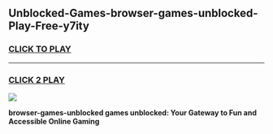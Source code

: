
## Unblocked-Games-browser-games-unblocked-Play-Free-y7ity
<h3>
<a href="https://premium76.site?title=browser-games-unblocked&ref=21A">CLICK TO PLAY</a></h3>
<hr>

<h3>
<a href="https://premium76.site?title=browser-games-unblocked&ref=21A">CLICK 2 PLAY</a>
  
</h3>

<a href="https://premium76.site?title=browser-games-unblocked&ref=21A"><img src="https://clearcache.store/games.png"></a>


**browser-games-unblocked games unblocked: Your Gateway to Fun and Accessible Online Gaming**
